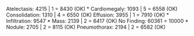 Atelectasis:        4215 | 1 = 8430 (OK) *
Cardiomegaly:       1093 | 5 = 6558 (OK)
Consolidation:      1310 | 4 = 6550 (OK)
Effusion:           3955 | 1 = 7910 (OK) *
Infiltration:       9547                 *
Mass:               2139 | 2 = 6417 (OK)
No Finding:         60361    = 10000     *
Nodule:             2705 | 2 = 8115 (OK)
Pneumothorax:       2194 | 2 = 6582 (OK)
